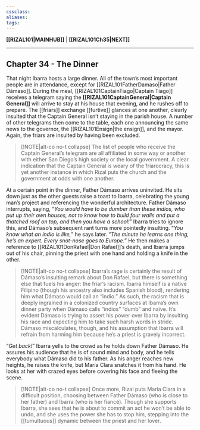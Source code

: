 ```yaml
---
cssclass:
aliases:
tags:
---
```

**[[RIZAL101|MAINHUB]]** | **[[RIZAL101Ch35|NEXT]]**

---
## Chapter 34 - The Dinner
That night Ibarra hosts a large dinner. All of the town’s most important people are in attendance, except for [[RIZAL101FatherDamaso|Father Dámaso]]. During the meal, [[RIZAL101CaptainTiago|Captain Tiago]] receives a telegram saying the **[[RIZAL101CaptainGeneral|Captain General]]** will arrive to stay at his house that evening, and he rushes off to prepare. The [[friars]] exchange [[furtive]] glances at one another, clearly insulted that the Captain General isn’t staying in the parish house. A number of other telegrams then come to the table, each one announcing the same news to the governor, the [[RIZAL101Ensign|the ensign]], and the mayor. Again, the friars are insulted by having been excluded.

>[!NOTE|alt-co no-t collapse]
> The list of people who receive the Captain General’s telegram are all affiliated in some way or another with either San Diego’s high society or the local government. A clear indication that the Captain General is weary of the friarocracy, this is yet another instance in which Rizal puts the church and the government at odds with one another.

At a certain point in the dinner, Father Dámaso arrives uninvited. He sits down just as the other guests raise a toast to Ibarra, celebrating the young man’s project and referencing the wonderful architecture. Father Dámaso interrupts, saying, “*You would have to be dumber than these indios, who put up their own houses, not to know how to build four walls and put a thatched roof on top, and then you have a school!*” Ibarra tries to ignore this, and Dámaso’s subsequent rant turns more pointedly insulting. “*You know what an indio is like,*” he says later. “*The minute he learns one thing, he’s an expert. Every snot-nose goes to Europe.*” He then makes a reference to [[RIZAL101DonRafael|Don Rafael]]’s death, and Ibarra jumps out of his chair, pinning the priest with one hand and holding a knife in the other.

>[!NOTE|alt-co no-t collapse]
> Ibarra’s rage is certainly the result of Dámaso’s insulting remark about Don Rafael, but there is something else that fuels his anger: the friar’s racism. Ibarra himself is a native Filipino (though his ancestry also includes Spanish blood), rendering him what Dámaso would call an “indio.” As such, the racism that is deeply ingrained in a colonized country surfaces at Ibarra’s own dinner party when Dámaso calls “indios” “dumb” and naïve. It’s evident Dámaso is trying to assert his power over Ibarra by insulting his race and expecting him to take such harsh words in stride. Dámaso miscalculates, though, and his assumption that Ibarra will refrain from harming him because he’s a priest is gravely incorrect.

“*Get back!*” Ibarra yells to the crowd as he holds down Father Dámaso. He assures his audience that he is of sound mind and body, and he tells everybody what Dámaso did to his father. As his anger reaches new heights, he raises the knife, but María Clara snatches it from his hand. He looks at her with crazed eyes before covering his face and fleeing the scene.

>[!NOTE|alt-co no-t collapse]
> Once more, Rizal puts María Clara in a difficult position, choosing between Father Dámaso (who is close to her father) and Ibarra (who is her fiancé). Though she supports Ibarra, she sees that he is about to commit an act he won’t be able to undo, and she uses the power she has to stop him, stepping into the [[tumultuous]] dynamic between the priest and her lover.